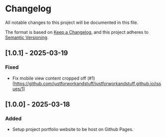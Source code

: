 # Changelog

All notable changes to this project will be documented in this file.

The format is based on [Keep a Changelog](https://keepachangelog.com/en/1.1.0/),
and this project adheres to [Semantic Versioning](https://semver.org/spec/v2.0.0.html).

## [1.0.1] - 2025-03-19 

### Fixed 

- Fix mobile view content cropped off (#1)[https://github.com/justforworkandstuff/justforworkandstuff.github.io/issues/1]

## [1.0.0] - 2025-03-18

### Added

- Setup project portfolio website to be host on Github Pages.